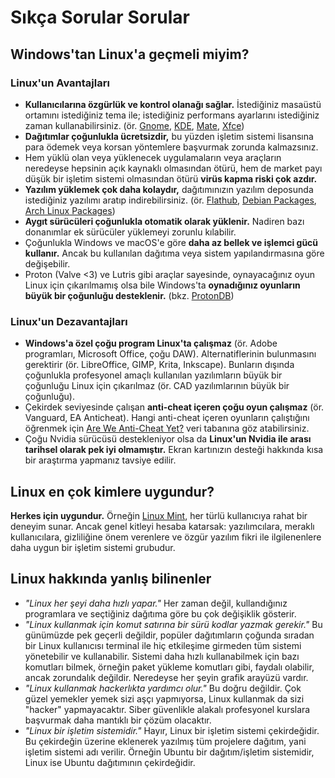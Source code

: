 # Sıkça Sorular Sorular 

## Windows'tan Linux'a geçmeli miyim?

### Linux'un Avantajları

- **Kullanıcılarına özgürlük ve kontrol olanağı sağlar.** İstediğiniz masaüstü ortamını istediğiniz tema ile; istediğiniz performans ayarlarını istediğiniz zaman kullanabilirsiniz. (ör. [Gnome](https://www.gnome.org/), [KDE](https://kde.org/tr/), [Mate](https://mate-desktop.org/), [Xfce](https://www.xfce.org/))
- **Dağıtımlar çoğunlukla ücretsizdir,** bu yüzden işletim sistemi lisansına para ödemek veya korsan yöntemlere başvurmak zorunda kalmazsınız.
- Hem yüklü olan veya yüklenecek uygulamaların veya araçların neredeyse hepsinin açık kaynaklı olmasından ötürü, hem de market payı düşük bir işletim sistemi olmasından ötürü **virüs kapma riski çok azdır.**
- **Yazılım yüklemek çok daha kolaydır,** dağıtımınızın yazılım deposunda istediğiniz yazılımı aratıp indirebilirsiniz. (ör. [Flathub](https://flathub.org/), [Debian Packages](https://www.debian.org/distrib/packages), [Arch Linux Packages](https://archlinux.org/packages/))
- **Aygıt sürücüleri çoğunlukla otomatik olarak yüklenir.** Nadiren bazı donanımlar ek sürücüler yüklemeyi zorunlu kılabilir.
- Çoğunlukla Windows ve macOS'e göre **daha az bellek ve işlemci gücü kullanır.** Ancak bu kullanılan dağıtıma veya sistem yapılandırmasına göre değişebilir.
- Proton (Valve <3) ve Lutris gibi araçlar sayesinde, oynayacağınız oyun Linux için çıkarılmamış olsa bile Windows'ta **oynadığınız oyunların büyük bir çoğunluğu desteklenir.** (bkz. [ProtonDB](https://www.protondb.com/explore))

### Linux'un Dezavantajları

- **Windows'a özel çoğu program Linux'ta çalışmaz** (ör. Adobe programları, Microsoft Office, çoğu DAW). Alternatiflerinin bulunmasını gerektirir (ör. LibreOffice, GIMP, Krita, Inkscape). Bunların dışında çoğunlukla profesyonel amaçlı kullanılan yazılımların büyük bir çoğunluğu Linux için çıkarılmaz (ör. CAD yazılımlarının büyük bir çoğunluğu).
- Çekirdek seviyesinde çalışan **anti-cheat içeren çoğu oyun çalışmaz** (ör. Vanguard, EA Anticheat). Hangi anti-cheat içeren oyunların çalıştığını öğrenmek için [Are We Anti-Cheat Yet?](https://areweanticheatyet.com/) veri tabanına göz atabilirsiniz.
- Çoğu Nvidia sürücüsü destekleniyor olsa da **Linux'un Nvidia ile arası tarihsel olarak pek iyi olmamıştır.** Ekran kartınızın desteği hakkında kısa bir araştırma yapmanız tavsiye edilir.

## Linux en çok kimlere uygundur?

**Herkes için uygundur.** Örneğin [Linux Mint](https://linuxmint.com/), her türlü kullanıcıya rahat bir deneyim sunar. Ancak genel kitleyi hesaba katarsak: yazılımcılara, meraklı kullanıcılara, gizliliğine önem verenlere ve özgür yazılım fikri ile ilgilenenlere daha uygun bir işletim sistemi grubudur.

## Linux hakkında yanlış bilinenler

- _"Linux her şeyi daha hızlı yapar."_ Her zaman değil, kullandığınız programlara ve seçtiğiniz dağıtıma göre bu çok değişiklik gösterir.
- _"Linux kullanmak için komut satırına bir sürü kodlar yazmak gerekir."_ Bu günümüzde pek geçerli değildir, popüler dağıtımların çoğunda sıradan bir Linux kullanıcısı terminal ile hiç etkileşime girmeden tüm sistemi yönetebilir ve kullanabilir. Sistemi daha hızlı kullanabilmek için bazı komutları bilmek, örneğin paket yükleme komutları gibi, faydalı olabilir, ancak zorundalık değildir. Neredeyse her şeyin grafik arayüzü vardır.
- _"Linux kullanmak hackerlıkta yardımcı olur."_ Bu doğru değildir. Çok güzel yemekler yemek sizi aşçı yapmıyorsa, Linux kullanmak da sizi "hacker" yapmayacaktır. Siber güvenlikle alakalı profesyonel kurslara başvurmak daha mantıklı bir çözüm olacaktır.
- _"Linux bir işletim sistemidir."_ Hayır, Linux bir işletim sistemi çekirdeğidir. Bu çekirdeğin üzerine eklenerek yazılmış tüm projelere dağıtım, yani işletim sistemi adı verilir. Örneğin Ubuntu bir dağıtım/işletim sistemidir, Linux ise Ubuntu dağıtımının çekirdeğidir.
